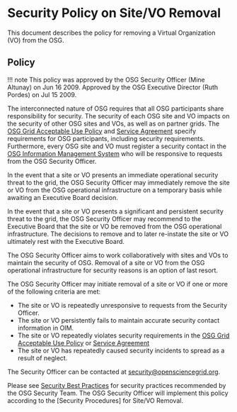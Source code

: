 # Security Policy on Site/VO Removal

This document describes the policy for removing a Virtual Organization (VO) from the OSG.

## Policy
!!! note
    This policy was approved by the OSG Security Officer (Mine Altunay) on Jun 16 2009. Approved by the OSG Executive Director (Ruth Pordes) on Jul 15 2009.

The interconnected nature of OSG requires that all OSG participants share responsibility for security. The security of each OSG site and VO impacts on the security of other OSG sites and VOs, as well as on partner grids. The [OSG Grid Acceptable Use Policy](http://osg-docdb.opensciencegrid.org/cgi-bin/ShowDocument?docid=86) and [Service Agreement](http://osg-docdb.opensciencegrid.org/cgi-bin/ShowDocument?docid=87) specify requirements for OSG participants, including security requirements. Furthermore, every OSG site and VO must register a security contact in the [OSG Information Management System](http://oim.grid.iu.edu/) who will be responsive to requests from the OSG Security Officer.

In the event that a site or VO presents an immediate operational security threat to the grid, the OSG Security Officer may immediately remove the site or VO from the OSG operational infrastructure on a temporary basis while awaiting an Executive Board decision.

In the event that a site or VO presents a significant and persistent security threat to the grid, the OSG Security Officer may recommend to the Executive Board that the site or VO be removed from the OSG operational infrastructure. The decisions to remove and to later re-instate the site or VO ultimately rest with the Executive Board.

The OSG Security Officer aims to work collaboratively with sites and VOs to maintain the security of OSG. Removal of a site or VO from the OSG operational infrastructure for security reasons is an option of last resort.

The OSG Security Officer may initiate removal of a site or VO if one or more of the following criteria are met:

- The site or VO is repeatedly unresponsive to requests from the Security Officer.
- The site or VO persistently fails to maintain accurate security contact information in OIM.
- The site or VO repeatedly violates security requirements in the [OSG Grid Acceptable Use Policy](http://osg-docdb.opensciencegrid.org/cgi-bin/ShowDocument?docid=86) or [Service Agreement](http://osg-docdb.opensciencegrid.org/cgi-bin/ShowDocument?docid=87)
- The site or VO has repeatedly caused security incidents to spread as a result of neglect.

The Security Officer can be contacted at security@opensciencegrid.org.

Please see [Security Best Practices](SecurityBestPractices) for security practices recommended by the OSG Security Team.
The OSG Security Officer will implement this policy according to the [Security Procedures] for Site/VO Removal.

